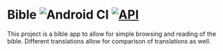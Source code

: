 # Bible ![Android CI](https://github.com/barnhill/Bible/workflows/Android%20CI/badge.svg) [![API](https://img.shields.io/badge/API-21%2B-brightgreen.svg?style=flat)](https://android-arsenal.com/api?level=21)
This project is a bible app to allow for simple browsing and reading of the bible.  Different translations allow for comparison of translations as well.
